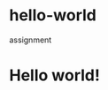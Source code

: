 # hello-world
assignment

<!DOCTYPE html>
<html lang="en" dir="ltr">
  <head>
    <meta charset="utf-8">
    <title>About me</title>
  </head>
  <body>
<h1> Hello world!
</h1>

  </body>
</html>
